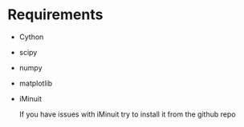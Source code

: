 # Requirements

- Cython
- scipy
- numpy
- matplotlib
- iMinuit

  If you have issues with iMinuit try to install it from the github repo